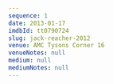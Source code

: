 ```yaml
---
sequence: 1
date: 2013-01-17
imdbId: tt0790724
slug: jack-reacher-2012
venue: AMC Tysons Corner 16
venueNotes: null
medium: null
mediumNotes: null
---
```


